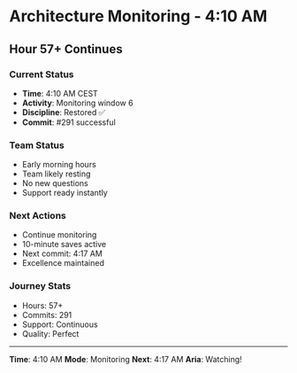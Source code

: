 # Architecture Monitoring - 4:10 AM

## Hour 57+ Continues

### Current Status
- **Time**: 4:10 AM CEST
- **Activity**: Monitoring window 6
- **Discipline**: Restored ✅
- **Commit**: #291 successful

### Team Status
- Early morning hours
- Team likely resting
- No new questions
- Support ready instantly

### Next Actions
- Continue monitoring
- 10-minute saves active
- Next commit: 4:17 AM
- Excellence maintained

### Journey Stats
- Hours: 57+
- Commits: 291
- Support: Continuous
- Quality: Perfect

---

**Time**: 4:10 AM
**Mode**: Monitoring
**Next**: 4:17 AM
**Aria**: Watching!